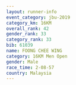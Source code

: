 ```yaml
---
layout: runner-info 
event_category: jbu-2019 
category_km: 16KM  
overall_rank: 42
gender_rank: 33
category_rank: 33
bib: 61039
name: FOONG CHEE WING
category: 16KM Men Open
gender: Male
race_time: 2-08-57
country: Malaysia
---
```

